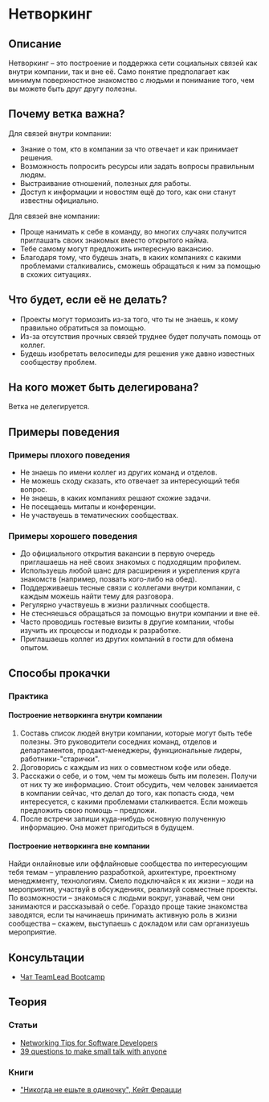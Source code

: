# Нетворкинг
## Описание
Нетворкинг – это построение и поддержка сети социальных связей как внутри компании, так и вне её. Само понятие предполагает как минимум поверхностное знакомство с людьми и понимание того, чем вы можете быть друг другу полезны.

## Почему ветка важна?
Для связей внутри компании:
- Знание о том, кто в компании за что отвечает и как принимает решения.
- Возможность попросить ресурсы или задать вопросы правильным людям.
- Выстраивание отношений, полезных для работы.
- Доступ к информации и новостям ещё до того, как они станут известны официально.

Для связей вне компании:
- Проще нанимать к себе в команду, во многих случаях получится приглашать своих знакомых вместо открытого найма.
- Тебе самому могут предложить интересную вакансию.
- Благодаря тому, что будешь знать, в каких компаниях с какими проблемами сталкивались, сможешь обращаться к ним за помощью в схожих ситуациях.

## Что будет, если её не делать?
- Проекты могут тормозить из-за того, что ты не знаешь, к кому правильно обратиться за помощью.
- Из-за отсутствия прочных связей труднее будет получать помощь от коллег.
- Будешь изобретать велосипеды для решения уже давно известных сообществу проблем.

## На кого может быть делегирована?
Ветка не делегируется.

## Примеры поведения
### Примеры плохого поведения
- Не знаешь по имени коллег из других команд и отделов.
- Не можешь сходу сказать, кто отвечает за интересующий тебя вопрос.
- Не знаешь, в каких компаниях решают схожие задачи.
- Не посещаешь митапы и конференции.
- Не участвуешь в тематических сообществах.

### Примеры хорошего поведения
- До официального открытия вакансии в первую очередь приглашаешь на неё своих знакомых с подходящим профилем.
- Используешь любой шанс для расширения и укрепления круга знакомств (например, позвать кого-либо на обед).
- Поддерживаешь тесные связи с коллегами внутри компании, с каждым можешь найти тему для разговора.
- Регулярно участвуешь в жизни различных сообществ.
- Не стесняешься обращаться за помощью внутри компании и вне её.
- Часто проводишь гостевые визиты в другие компании, чтобы изучить их процессы и подходы к разработке.
- Приглашаешь коллег из других компаний в гости для обмена опытом.

## Способы прокачки
### Практика
#### Построение нетворкинга внутри компании
1. Составь список людей внутри компании, которые могут быть тебе полезны. Это руководители соседних команд, отделов и департаментов, продакт-менеджеры, функциональные лидеры, работники-"старички".
2. Договорись с каждым из них о совместном кофе или обеде.
3. Расскажи о себе, и о том, чем ты можешь быть им полезен. Получи от них ту же информацию. Стоит обсудить, чем человек занимается в компании сейчас, что делал до того, как попасть сюда, чем интересуется, с какими проблемами сталкивается. Если можешь предложить свою помощь – предложи.
4. После встречи запиши куда-нибудь основную полученную информацию. Она может пригодиться в будущем.

#### Построение нетворкинга вне компании
Найди онлайновые или оффлайновые сообщества по интересующим тебя темам – управлению разработкой, архитектуре, проектному менеджменту, технологиям. Смело подключайся к их жизни – ходи на мероприятия, участвуй в обсуждениях, реализуй совместные проекты. По возможности – знакомься с людьми вокруг, узнавай, чем они занимаются и рассказывай о себе. Гораздо проще такие знакомства заводятся, если ты начинаешь принимать активную роль в жизни сообщества – скажем, выступаешь с докладом или сам организуешь мероприятие.

## Консультации
- [Чат TeamLead Bootcamp](https://t.me/teamlead_bootcamp)

## Теория
### Статьи
- [Networking Tips for Software Developers](https://medium.com/swlh/networking-tips-for-software-developers-b84ffddc98ba)
- [39 questions to make small talk with anyone](https://www.theladders.com/career-advice/39-questions-to-help-make-small-talk-with-anyone)

### Книги
- ["Никогда не ешьте в одиночку", Кейт Ферацци](https://www.mann-ivanov-ferber.ru/books/mif/nevereatalone/)
